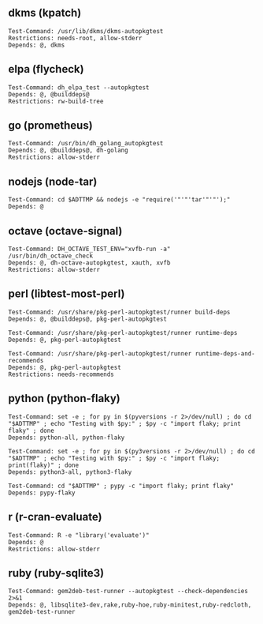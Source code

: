 
## dkms (kpatch)

    Test-Command: /usr/lib/dkms/dkms-autopkgtest
    Restrictions: needs-root, allow-stderr
    Depends: @, dkms

## elpa (flycheck)

    Test-Command: dh_elpa_test --autopkgtest
    Depends: @, @builddeps@
    Restrictions: rw-build-tree

## go (prometheus)

    Test-Command: /usr/bin/dh_golang_autopkgtest
    Depends: @, @builddeps@, dh-golang
    Restrictions: allow-stderr

## nodejs (node-tar)

    Test-Command: cd $ADTTMP && nodejs -e "require('"'"'tar'"'"');"
    Depends: @

## octave (octave-signal)

    Test-Command: DH_OCTAVE_TEST_ENV="xvfb-run -a" /usr/bin/dh_octave_check
    Depends: @, dh-octave-autopkgtest, xauth, xvfb
    Restrictions: allow-stderr

## perl (libtest-most-perl)

    Test-Command: /usr/share/pkg-perl-autopkgtest/runner build-deps
    Depends: @, @builddeps@, pkg-perl-autopkgtest
    
    Test-Command: /usr/share/pkg-perl-autopkgtest/runner runtime-deps
    Depends: @, pkg-perl-autopkgtest
    
    Test-Command: /usr/share/pkg-perl-autopkgtest/runner runtime-deps-and-recommends
    Depends: @, pkg-perl-autopkgtest
    Restrictions: needs-recommends

## python (python-flaky)

    Test-Command: set -e ; for py in $(pyversions -r 2>/dev/null) ; do cd "$ADTTMP" ; echo "Testing with $py:" ; $py -c "import flaky; print flaky" ; done
    Depends: python-all, python-flaky
    
    Test-Command: set -e ; for py in $(py3versions -r 2>/dev/null) ; do cd "$ADTTMP" ; echo "Testing with $py:" ; $py -c "import flaky; print(flaky)" ; done
    Depends: python3-all, python3-flaky
    
    Test-Command: cd "$ADTTMP" ; pypy -c "import flaky; print flaky"
    Depends: pypy-flaky
    

## r (r-cran-evaluate)

    Test-Command: R -e "library('evaluate')"
    Depends: @
    Restrictions: allow-stderr

## ruby (ruby-sqlite3)

    Test-Command: gem2deb-test-runner --autopkgtest --check-dependencies 2>&1
    Depends: @, libsqlite3-dev,rake,ruby-hoe,ruby-minitest,ruby-redcloth, gem2deb-test-runner

